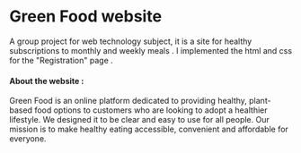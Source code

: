 # Green Food website
A group project for web technology subject, it is a site for healthy subscriptions to monthly and weekly meals . I implemented the html and css for the "Registration" page .

#### About the website :
Green Food is an online platform dedicated to providing healthy, plant-based food options to customers who are looking to adopt a healthier lifestyle. We designed it to be clear and easy to use for all people. Our mission is to make healthy eating accessible, convenient and affordable for everyone.
